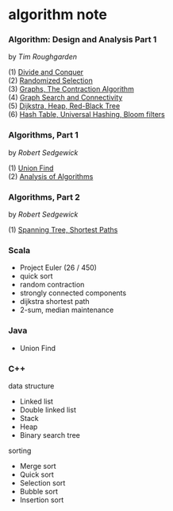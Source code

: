 # algorithm note

### **Algorithm: Design and Analysis Part 1** 

by *Tim Roughgarden*

(1) [Divide and Conquer](http://1ambda.github.io/divide-and-conquer/)  
(2) [Randomized Selection](http://1ambda.github.io/randomized-selection/)  
(3) [Graphs, The Contraction Algorithm](http://1ambda.github.io/graphs-the-contraction-algorithm/)  
(4) [Graph Search and Connectivity](http://1ambda.github.io/graph-search-and-connectivity/)  
(5) [Dijkstra, Heap, Red-Black Tree](http://1ambda.github.io/dijkstra-heap-balanced-tree/)  
(6) [Hash Table, Universal Hashing, Bloom filters](http://1ambda.github.io/hash-table-universal-hashing-bloom-filters/)  

### **Algorithms, Part 1** 

by *Robert Sedgewick*

(1) [Union Find](http://1ambda.github.io/union-find-algorithms-week-1/)  
(2) [Analysis of Algorithms](http://1ambda.github.io/analysis-of-algorithms/) 

### **Algorithms, Part 2**
by *Robert Sedgewick*

(1) [Spanning Tree, Shortest Paths](http://1ambda.github.io/graph-challenges-minimum-spanning-trees)  

### Scala

- Project Euler (26 / 450)
- quick sort
- random contraction
- strongly connected components
- dijkstra shortest path
- 2-sum, median maintenance


### Java

 - Union Find

### C++

data structure

- Linked list
- Double linked list
- Stack
- Heap
- Binary search tree

sorting

- Merge sort
- Quick sort
- Selection sort
- Bubble sort
- Insertion sort

